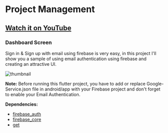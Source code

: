 # Project Management

## [Watch it on YouTube](https://youtube.com/playlist?list=PL90UioxEmIFFTmKS2ixiqCqLUkbtAPmHN)

### Dashboard Screen

Sign in & Sign up with email using firebase is very easy, in this project I'll show you a sample of using email authentication using firebase and creating an attractive UI.

![thumbnail](https://user-images.githubusercontent.com/89120990/158010101-4d8bef75-fb51-4fd5-867c-d911bab0daf7.png)

**Note:**
Before running this flutter project, you have to add or replace Google-Service.json file in android/app with your Firebase project and don't forget to enable your Email Authentication.

**Dependencies:**

- [firebase_auth](https://pub.dev/packages/firebase_auth)
- [firebase_core](https://pub.dev/packages/firebase_core)
- [get](https://pub.dev/packages/get)
